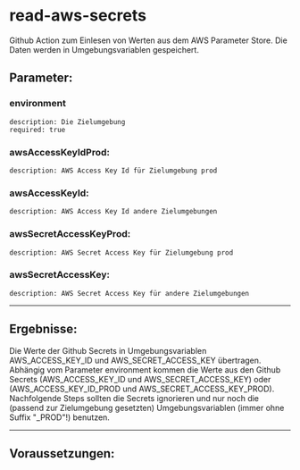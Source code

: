 # read-aws-secrets

Github Action zum Einlesen von Werten aus dem AWS Parameter Store. Die Daten werden in Umgebungsvariablen gespeichert.

## Parameter:
### environment
    description: Die Zielumgebung
    required: true
### awsAccessKeyIdProd:
    description: AWS Access Key Id für Zielumgebung prod
### awsAccessKeyId:
    description: AWS Access Key Id andere Zielumgebungen
### awsSecretAccessKeyProd:
    description: AWS Secret Access Key für Zielumgebung prod
### awsSecretAccessKey:
    description: AWS Secret Access Key für andere Zielumgebungen

---

## Ergebnisse:

Die Werte der Github Secrets in Umgebungsvariablen AWS_ACCESS_KEY_ID und AWS_SECRET_ACCESS_KEY übertragen. Abhängig vom Parameter environment kommen die Werte aus den Github Secrets (AWS_ACCESS_KEY_ID und AWS_SECRET_ACCESS_KEY) oder (AWS_ACCESS_KEY_ID_PROD und AWS_SECRET_ACCESS_KEY_PROD). Nachfolgende Steps sollten die Secrets ignorieren und nur noch die (passend zur Zielumgebung gesetzten) Umgebungsvariablen (immer ohne Suffix "_PROD"!) benutzen.

---

## Voraussetzungen:
